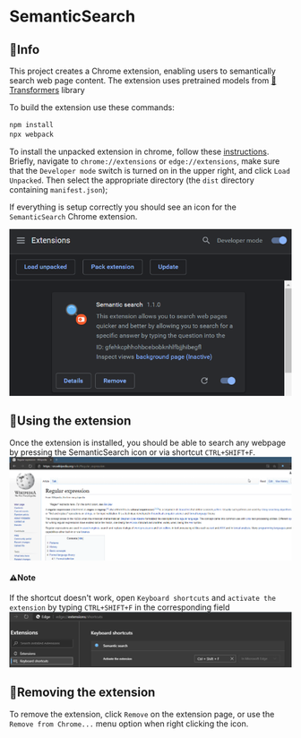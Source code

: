 # SemanticSearch

🔹Info
---
This project creates a Chrome extension, enabling users to semantically search web page content. The extension uses pretrained models from <a href="https://huggingface.co/transformers/" target="_blank">🤗 Transformers</a> library

To build the extension use these commands:

```sh
npm install
npx webpack
```

To install the unpacked extension in chrome, follow these [instructions](https://developer.chrome.com/extensions/getstarted).  Briefly, navigate to `chrome://extensions` or `edge://extensions`, make sure that the `Developer mode` switch is turned on in the upper right, and click `Load Unpacked`.  Then select the appropriate directory (the `dist` directory containing `manifest.json`);

If everything is setup correctly you should see an icon for the `SemanticSearch` Chrome extension.

![load extension](./load_extension.png)

🔹Using the extension
----
Once the extension is installed, you should be able to search any webpage by pressing the SemanticSearch icon or via shortcut `CTRL+SHIFT+F`.  
![Usage GIF](./usage.gif)
#### ⚠Note
If the shortcut doesn't work, open `Keyboard shortcuts` and `activate the extension` by typing `CTRL+SHIFT+F` in the corresponding field
![Keyboard shortcut](./keyboard_shortcut.png)

🔹Removing the extension
----
To remove the extension, click `Remove` on the extension page, or use the `Remove from Chrome...` menu option when right clicking the icon.

